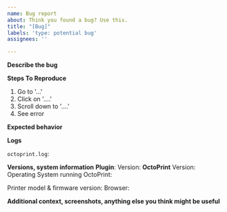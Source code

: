 ```yaml
---
name: Bug report
about: Think you found a bug? Use this.
title: "[Bug]"
labels: 'type: potential bug'
assignees: ''

---
```


**Describe the bug**
<!-- A clear and concise description of what the bug is. -->

**Steps To Reproduce**
1. Go to '...'
2. Click on '....'
3. Scroll down to '....'
4. See error

**Expected behavior**
<!-- A clear and concise description of what you expected to happen. -->

**Logs**
<!-- 

Logs are of crucial importance, the `octoprint.log` should **NEVER** be missed in a bug report
Please either upload the file directly to github or link to somewhere like Github Gist, pastebin, etc.

-->
`octoprint.log`: 

**Versions, system information**
**Plugin**:
Version: 
**OctoPrint**
Version: 
Operating System running OctoPrint:

Printer model & firmware version:
Browser:

**Additional context, screenshots, anything else you think might be useful**
<!-- Add any other context about the problem here. -->
